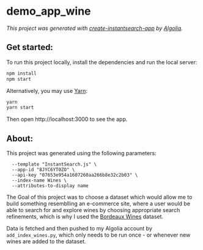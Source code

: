 # demo_app_wine

_This project was generated with [create-instantsearch-app](https://github.com/algolia/create-instantsearch-app) by [Algolia](https://algolia.com)._

## Get started:

To run this project locally, install the dependencies and run the local server:

```sh
npm install
npm start
```

Alternatively, you may use [Yarn](https://http://yarnpkg.com/):

```sh
yarn
yarn start
```

Then open http://localhost:3000 to see the app.

## About:
This project was generated using the following parameters:

```npx create-instantsearch-app demo_app_wine \
  --template "InstantSearch.js" \
  --app-id "8JYC6YT0ZO" \
  --api-key "07653e954a1607260aa266b8e32c2b03" \
  --index-name Wines \
  --attributes-to-display name
```

The Goal of this project was to choose a dataset which would allow me to build something resemblling an e-commerce site, where a user would be able to search for and explore wines by choosing appropriate search refinements, which is why I used the [Bordeaux Wines](https://github.com/algolia/datasets/raw/master/wine/bordeaux.json) dataset.

Data is fetched and then pushed to my Algolia account by `add_index_wines.py`, which only needs to be run once - or whenever new wines are added to the dataset.


